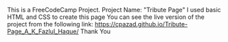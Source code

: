This is a FreeCodeCamp Project.
Project Name: "Tribute Page"
I used basic HTML and CSS to create this page
You can see the live version of the project from the following link:
https://cpazad.github.io/Tribute-Page_A_K_Fazlul_Haque/
Thank You